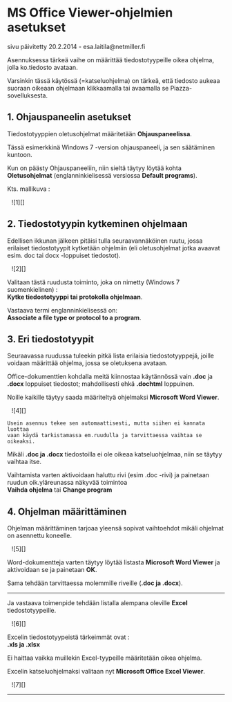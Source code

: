 # MS Office Viewer-ohjelmien asetukset

<div class='paivitys'>
sivu päivitetty 20.2.2014 - esa.laitila@netmiller.fi
</div>


Asennuksessa tärkeä vaihe on määrittää tiedostotyypeille oikea ohjelma,
jolla ko.tiedosto avataan.

Varsinkin tässä käytössä (=katseluohjelma) on tärkeä, että tiedosto aukeaa
suoraan oikeaan ohjelmaan klikkaamalla tai avaamalla se Piazza-sovelluksesta.


## 1. Ohjauspaneelin asetukset

Tiedostotyyppien oletusohjelmat määritetään __Ohjauspaneelissa__.

Tässä esimerkkinä Windows 7 -version ohjauspaneeli, ja sen säätäminen kuntoon.

Kun on päästy Ohjauspaneeliin, niin sieltä täytyy löytää kohta __Oletusohjelmat__
(englanninkielisessä versiossa __Default programs__).

Kts. mallikuva :

<figure class="fig-n border" style="margin:10px">
![1][]
</figure>


## 2. Tiedostotyypin kytkeminen ohjelmaan

Edellisen ikkunan jälkeen pitäisi tulla seuraavannäköinen ruutu, jossa
erilaiset tiedostotyypit kytketään ohjelmiin (eli oletusohjelmat jotka avaavat
esim. doc tai docx -loppuiset tiedostot).

<figure class="fig-n border" style="margin:10px">
![2][]
</figure>

Valitaan tästä ruudusta toiminto, joka on nimetty (Windows 7 suomenkielinen) :<br>
__Kytke tiedostotyyppi tai protokolla ohjelmaan__.

Vastaava termi englanninkielisessä on: <br>
__Associate a file type or protocol to a program__.


## 3. Eri tiedostotyypit

Seuraavassa ruudussa tuleekin pitkä lista erilaisia tiedostotyyppejä, joille
voidaan määrittää ohjelma, jossa se oletuksena avataan.

Office-dokumenttien kohdalla meitä kiinnostaa käytännössä vain __.doc__ ja __.docx__ loppuiset
tiedostot; mahdollisesti ehkä __.dochtml__ loppuinen.

Noille kaikille täytyy saada määriteltyä ohjelmaksi __Microsoft Word Viewer__.

<figure class="fig-n border" style="margin:10px">
![4][]
</figure>

````
Usein asennus tekee sen automaattisesti, mutta siihen ei kannata luottaa
vaan käydä tarkistamassa em.ruudulla ja tarvittaessa vaihtaa se oikeaksi.
````

Mikäli __.doc ja .docx__ tiedostoilla ei ole oikeaa katseluohjelmaa, niin se täytyy
vaihtaa itse.

Vaihtamista varten aktivoidaan haluttu rivi (esim .doc -rivi) ja painetaan ruudun
oik.yläreunassa näkyvää toimintoa <br>
__Vaihda ohjelma__  tai __Change program__


## 4. Ohjelman määrittäminen

Ohjelman määrittäminen tarjoaa yleensä sopivat vaihtoehdot mikäli ohjelmat on
asennettu koneelle.

<figure class="fig-n border" style="margin:10px">
![5][]
</figure>

Word-dokumentteja varten täytyy löytää listasta __Microsoft Word Viewer__ ja aktivoidaan se
ja painetaan __OK__.

Sama tehdään tarvittaessa molemmille riveille (__.doc ja .docx__).

----

Ja vastaava toimenpide tehdään listalla alempana oleville __Excel__ tiedostotyypeille.

<figure class="fig-n border" style="margin:10px">
![6][]
</figure>

Excelin tiedostotyypeistä tärkeimmät ovat :<br>
__.xls ja .xlsx__

Ei haittaa vaikka muillekin Excel-tyypeille määritetään oikea ohjelma.

Excelin katseluohjelmaksi valitaan nyt __Microsoft Office Excel Viewer__.

<figure class="fig-n border" style="margin:10px">
![7][]
</figure>


----

[1]: kuvat/screenshot-2014-02-13-10-39-31.png
[2]: kuvat/screenshot-2014-02-13-10-39-51.png
[4]: kuvat/screenshot-2014-02-20-at-22-37-27.png
[5]: kuvat/screenshot-2014-02-20-at-22-47-44.png
[6]: kuvat/screenshot-2014-02-20-at-22-55-56.png
[7]: kuvat/screenshot-2014-02-20-at-22-59-06.png
